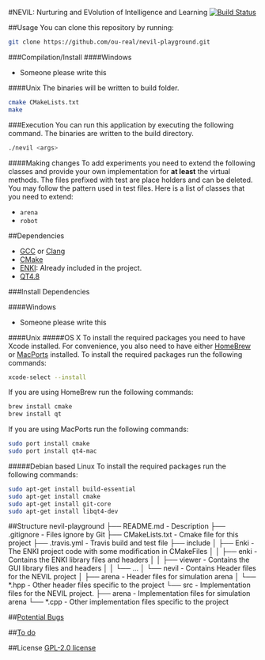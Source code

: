 #NEVIL: Nurturing and EVolution of Intelligence and Learning [![Build Status](https://travis-ci.org/ou-real/nevil-playground.svg?branch=master)](https://travis-ci.org/ou-real/nevil-playground)



##Usage
You can clone this repository by running:
```bash
git clone https://github.com/ou-real/nevil-playground.git
```

###Compilation/Install
####Windows
* Someone please write this

####Unix
The binaries will be written to build folder.
```bash
cmake CMakeLists.txt
make
```

###Execution
You can run this application by executing the following command. The binaries are written to the build directory.
```bash
./nevil <args>
```

####Making changes
To add experiments you need to extend the following classes and provide your own implementation for **at least** the virtual methods. The files prefixed with test are place holders and can be deleted. You may follow the pattern used in test files. Here is a list of classes that you need to extend: 
* `arena` 
* `robot`


##Dependencies
* [GCC](https://gcc.gnu.org) or [Clang](http://clang.llvm.org)
* [CMake](http://www.cmake.org)
* [ENKI](http://home.gna.org/enki/): Already included in the project.
* [QT4.8](http://qt-project.org/doc/qt-4.8/)

###Install Dependencies

####Windows
* Someone please write this

####Unix
#####OS X
To install the required packages you need to have Xcode installed. For convenience, you also need to have either [HomeBrew](http://brew.sh) or [MacPorts](https://www.macports.org) installed.
To install the required packages run the following commands:
```bash
xcode-select --install
```
If you are using HomeBrew run the following commands:
```bash
brew install cmake
brew install qt
```
If you are using MacPorts run the following commands:
```bash
sudo port install cmake
sudo port install qt4-mac
```
#####Debian based Linux
To install the required packages run the following commands:
```bash
sudo apt-get install build-essential
sudo apt-get install cmake
sudo apt-get install git-core
sudo apt-get install libqt4-dev
```
##Structure
    nevil-playground
    ├── README.md                   - Description
    ├── .gitignore                  - Files ignore by Git
    ├── CMakeLists.txt              - Cmake file for this project
    ├── .travis.yml                 - Travis build and test file
    ├── include
    │    ├── Enki                   - The ENKI project code with some modification in CMakeFiles
    │    │    ├── enki              - Contains the ENKI library files and headers
    │    │    ├── viewer            - Contains the GUI library files and headers 
    │    │    └── ...
    │    └── nevil                  - Contains Header files for the NEVIL project
    │         ├── arena             - Header files for simulation arena
    │         └── *.hpp             - Other header files specific to the project
    └── src                         - Implementation files for the NEVIL project.
        ├── arena                   - Implementation files for simulation arena
        └── *.cpp                   - Other implementation files specific to the project

##[Potential Bugs](https://github.com/ou-real/nevil-playground/issues)

##[To do](https://github.com/ou-real/nevil-playground/milestones)

##License
[GPL-2.0 license](http://opensource.org/licenses/GPL-2.0)
